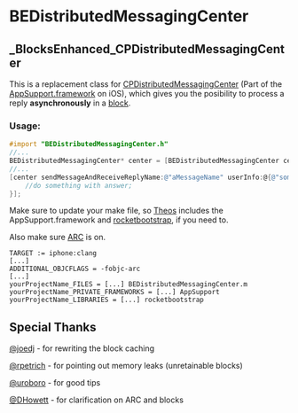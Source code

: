 # BEDistributedMessagingCenter 
## _BlocksEnhanced_CPDistributedMessagingCenter

This is a replacement class for [CPDistributedMessagingCenter][] (Part
of the [AppSupport.framework][] on iOS), which gives you the posibility
to process a reply **asynchronously** in a [block][].

### Usage:

``` objective-c
#import "BEDistributedMessagingCenter.h"
//...
BEDistributedMessagingCenter* center = [BEDistributedMessagingCenter centerNamed:@"aCenterName"];
//...
[center sendMessageAndReceiveReplyName:@"aMessageName" userInfo:@{@"someKey": someData} toCallbackBlock:^(id answer) {
    //do something with answer;
}];
```

Make sure to update your make file, so [Theos][] includes the
AppSupport.framework and [rocketbootstrap][], if you need to.

Also make sure [ARC][] is on.

``` make
TARGET := iphone:clang
[...]
ADDITIONAL_OBJCFLAGS = -fobjc-arc
[...]
yourProjectName_FILES = [...] BEDistributedMessagingCenter.m
yourProjectName_PRIVATE_FRAMEWORKS = [...] AppSupport
yourProjectName_LIBRARIES = [...] rocketbootstrap
```

## Special Thanks

[@joedj][] - for rewriting the block caching

[@rpetrich][] - for pointing out memory leaks (unretainable blocks)

[@uroboro][] - for good tips

[@DHowett][] - for clarification on ARC and blocks

  [CPDistributedMessagingCenter]: http://iphonedevwiki.net/index.php/CPDistributedMessagingCenter
  [AppSupport.framework]: https://github.com/nst/iOS-Runtime-Headers/blob/master/PrivateFrameworks/AppSupport.framework/CPDistributedMessagingCenter.h
  [block]: https://developer.apple.com/library/ios/documentation/Cocoa/Conceptual/Blocks/Articles/00_Introduction.html
  [Theos]: http://iphonedevwiki.net/index.php/Theos/Getting_Started
  [rocketbootstrap]: http://iphonedevwiki.net/index.php/Updating_extensions_for_iOS_7#Inter-process_communication
  [ARC]: https://developer.apple.com/library/ios/releasenotes/ObjectiveC/RN-TransitioningToARC/Introduction/Introduction.html
  [@joedj]: https://github.com/joedj
  [@rpetrich]: https://github.com/rpetrich/
  [@uroboro]: https://github.com/uroboro/
  [@DHowett]: https://github.com/DHowett/
